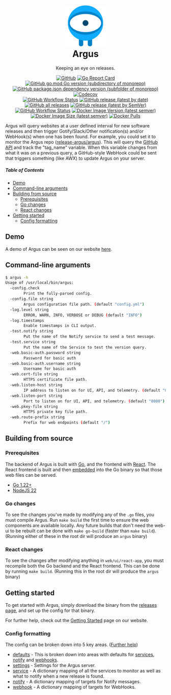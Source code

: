 <h1 align="center" style="border-bottom: none">
    <a href="//release-argus.io" target="_blank"><img alt="Argus" src="/web/ui/react-app/public/favicon.svg" height=128></a><br>Argus
</h1>

<div align="center">

  Keeping an eye on releases.

  [![GitHub](https://img.shields.io/github/license/release-argus/argus)](https://github.com/release-argus/Argus/blob/master/LICENSE)
  [![Go Report Card](https://goreportcard.com/badge/github.com/release-argus/Argus)](https://goreportcard.com/report/github.com/release-argus/Argus)
  [![GitHub go.mod Go version (subdirectory of monorepo)](https://img.shields.io/github/go-mod/go-version/release-argus/argus?filename=go.mod)](https://go.dev/dl/)
  [![GitHub package.json dependency version (subfolder of monorepo)](https://img.shields.io/github/package-json/dependency-version/release-argus/argus/react?filename=web%2Fui%2Freact-app%2Fpackage.json)](https://reactjs.org/)
  [![Codecov](https://img.shields.io/codecov/c/github/release-argus/argus)](https://app.codecov.io/gh/release-argus/Argus)
  <br>
  [![GitHub Workflow Status](https://img.shields.io/github/actions/workflow/status/release-argus/Argus/build-binary.yml)](https://github.com/release-argus/Argus/actions/workflows/build-binary.yml)
  [![GitHub release (latest by date)](https://img.shields.io/github/v/release/release-argus/argus)](https://github.com/release-argus/Argus/releases)
  [![GitHub all releases](https://img.shields.io/github/downloads/release-argus/argus/total)](https://github.com/release-argus/Argus/releases)
  [![GitHub release (latest by SemVer)](https://img.shields.io/github/downloads/release-argus/argus/latest/total)](https://github.com/release-argus/Argus/releases/latest)
  <br>
  [![GitHub Workflow Status](https://img.shields.io/github/actions/workflow/status/release-argus/Argus/build-docker.yml)](https://github.com/release-argus/Argus/actions/workflows/build-docker.yml)
  [![Docker Image Version (latest semver)](https://img.shields.io/docker/v/releaseargus/argus?sort=semver)](https://hub.docker.com/r/releaseargus/argus/tags)
  [![Docker Image Size (latest semver)](https://img.shields.io/docker/image-size/releaseargus/argus?sort=semver)](https://hub.docker.com/r/releaseargus/argus/tags)
  [![Docker Pulls](https://img.shields.io/docker/pulls/releaseargus/argus)](https://hub.docker.com/r/releaseargus/argus)

</div>

Argus will query websites at a user defined interval for new software releases and then trigger Gotify/Slack/Other notification(s) and/or WebHook(s) when one has been found.
For example, you could set it to monitor the Argus repo ([release-argus/argus](https://github.com/release-argus/Argus)). This will query the [GitHub API](https://api.github.com/repos/release-argus/argus/releases) and track the "tag_name" variable. When this variable changes from what it was on a previous query, a GitHub-style WebHook could be sent that triggers something (like AWX) to update Argus on your server.

##### Table of Contents

- [Demo](#demo)
- [Command-line arguments](#command-line-arguments)
- [Building from source](#building-from-source)
  - [Prerequisites](#prerequisites)
  - [Go changes](#go-changes)
  - [React changes](#react-changes)
- [Getting started](#config-formatting)
  - [Config formatting](#getting-started)

## Demo

A demo of Argus can be seen on our website [here](https://release-argus.io/demo).

## Command-line arguments

```bash
$ argus -h
Usage of /usr/local/bin/argus:
  -config.check
        Print the fully-parsed config.
  -config.file string
        Argus configuration file path. (default "config.yml")
  -log.level string
        ERROR, WARN, INFO, VERBOSE or DEBUG (default "INFO")
  -log.timestamps
        Enable timestamps in CLI output.
  -test.notify string
        Put the name of the Notify service to send a test message.
  -test.service string
        Put the name of the Service to test the version query.
  -web.basic-auth.password string
        Password for basic auth
  -web.basic-auth.username string
        Username for basic auth
  -web.cert-file string
        HTTPS certificate file path.
  -web.listen-host string
        IP address to listen on for UI, API, and telemetry. (default "0.0.0.0")
  -web.listen-port string
        Port to listen on for UI, API, and telemetry. (default "8080")
  -web.pkey-file string
        HTTPS private key file path.
  -web.route-prefix string
        Prefix for web endpoints (default "/")
```

## Building from source

### Prerequisites

The backend of Argus is built with [Go](https://go.dev/), and the frontend with [React](https://reactjs.org/). The React frontend is built and then [embedded](https://pkg.go.dev/embed) into the Go binary so that those web files can be served.

- [Go 1.22+](https://go.dev/dl/)
- [NodeJS 22](https://nodejs.org/en/download/)

### Go changes

To see the changes you've made by modifying any of the `.go` files, you must compile Argus. Run `make build` the first time to ensure the web components are available locally. Any future builds that don't need the web-ui to be rebuilt can be done with `make go-build` (faster than `make build`). (Running either of these in the root dir will produce an `argus` binary)

### React changes

To see the changes after modifying anything in `web/ui/react-app`, you must recompile both the Go backend and the React frontend. This can be done by running `make build`. (Running this in the root dir will produce the `argus` binary)

## Getting started

To get started with Argus, simply download the binary from the [releases page](https://github.com/release-argus/Argus/releases), and set up the config for that binary.

For further help, check out the [Getting Started](https://release-argus.io/docs/getting-started/) page on our website.

### Config formatting

The config can be broken down into 5 key areas. ([Further help](https://release-argus.io/docs/config/))

- [defaults](https://release-argus.io/docs/config/defaults/) - This is broken down into areas with defaults for [services](https://release-argus.io/docs/config/defaults/#service-portion), [notify](https://release-argus.io/docs/config/defaults/#notify-portion) and [webhooks](https://release-argus.io/docs/config/defaults/#webhook-portion).
- [settings](https://release-argus.io/docs/config/settings/) - Settings for the Argus server.
- [service](https://release-argus.io/docs/config/service/) - A dictionary mapping of all the services to monitor as well as what to notify when a new release is found.
- [notify](https://release-argus.io/docs/config/notify/) - A dictionary mapping of targets for Notify messages.
- [webhook](https://release-argus.io/docs/config/webhook/) - A dictionary mapping of targets for WebHooks.
